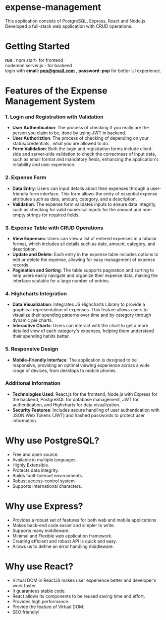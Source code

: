 # expense-management
This application consists of PostgreSQL, Express, React and Node.js. Developed a full-stack web application with CRUD operations.

# Getting Started
  **run :** npm start- for frontend <br />
  nodemon server.js - for backend <br />
  login with **email: pop@gmail.com** , **password: pop** for better UI experience.
  
# Features of the Expense Management System
### 1. Login and Registration with Validation 
- **User Authentication**: The process of checking if you really are the person you claim to be, done by using JWT in backend.
- **User Authoriztion**: The process of checking of depending on your status/credentials , what you are allowed to do.
- **Form Validation**: Both the login and registration forms include client-side and server-side validation to check the correctness of input data, such as email format and mandatory fields, enhancing the application's reliability and user experience.
### 2. Expense Form
- **Data Entry**: Users can input details about their expenses through a user-friendly form interface. This form allows the entry of essential expense attributes such as date, amount, category, and a description.
- **Validation**: The expense form validates inputs to ensure data integrity, such as checking for valid numerical inputs for the amount and non-empty strings for required fields.
### 3. Expense Table with CRUD Operations
- **View Expenses**: Users can view a list of entered expenses in a tabular format, which includes all details such as date, amount, category, and description.
- **Update and Delete**: Each entry in the expense table includes options to edit or delete the expense, allowing for easy management of expense records.
- **Pagination and Sorting**: The table supports pagination and sorting to help users easily navigate and organize their expense data, making the interface scalable for a large number of entries.
### 4. Highcharts Integration
- **Data Visualization**: Integrates JS Highcharts Library to provide a graphical representation of expenses. This feature allows users to visualize their spending patterns over time and by category through dynamic pie charts.
- **Interactive Charts**: Users can interact with the chart to get a more detailed view of each category's expenses, helping them understand their spending habits better.
### 5. Responsive Design
- **Mobile-Friendly Interface**: The application is designed to be responsive, providing an optimal viewing experience across a wide range of devices, from desktops to mobile phones.
### Additional Information
- **Technologies Used**: React.js for the frontend, Node.js with Express for the backend, PostgreSQL for database management, JWT for authentication, and Highcharts for data visualization.
- **Security Features**: Includes secure handling of user authentication with JSON Web Tokens (JWT) and hashed passwords to protect user information.

# Why use PostgreSQL?

- Free and open source.
- Available in multiple languages.
- Highly Extensible.
- Protects data integrity.
- Builds fault-tolerant environments.
- Robust access-control system
- Supports international characters.
  
# Why use Express?

- Provides a robust set of features for both web and mobile applications
- Makes back-end code easier and simpler to write.
- Supports many middleware.
- Minimal and Flexible web application framework.
- Creating efficient and robust API is quick and easy.
- Allows us to define an error handling middleware.
  
# Why use React?

- Virtual DOM in ReactJS makes user experience better and developer’s work faster.
- It guarantees stable code.
- React allows its components to be reused saving time and effort.
- Provides high performance.
- Provide the feature of Virtual DOM.
- SEO friendly!
